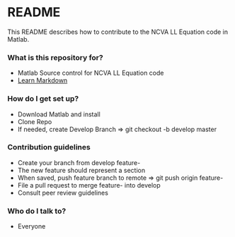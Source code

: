 # README #

This README describes how to contribute to the NCVA LL Equation code in Matlab.

### What is this repository for? ###

* Matlab Source control for NCVA LL Equation code
* [Learn Markdown](https://bitbucket.org/tutorials/markdowndemo)

### How do I get set up? ###

* Download Matlab and install
* Clone Repo
* If needed, create Develop Branch => git checkout -b develop master

### Contribution guidelines ###

* Create your branch from develop feature-<newSection>
* The new feature should represent a section 
* When saved, push feature branch to remote => git push origin feature-<newSection>
* File a pull request to merge feature-<newSection> into develop
* Consult peer review guidelines

### Who do I talk to? ###

* Everyone